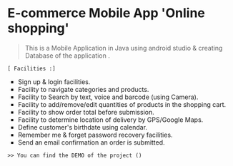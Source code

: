 # E-commerce Mobile App 'Online shopping' 

> This is a Mobile Application in Java using android studio & creating Database of the application .

```
[ Facilities :]
```
<ul type = "square">
  <li> Sign up & login facilities. </li>
  <li> Facility to navigate categories and products. </li>
  <li> Facility to Search by text, voice and barcode (using Camera). </li>
  <li> Facility to add/remove/edit quantities of products in the shopping cart. </li>
  <li> Facility to show order total before submission. </li>
  <li> Facility to determine location of delivery by GPS/Google Maps. </li>
  <li> Define customer's birthdate using calendar. </li>
  <li> Remember me & forget password recovery facilities. </li>
  <li> Send an email confirmation an order is submitted. </li>
</ul>

```
>> You can find the DEMO of the project ()
```
